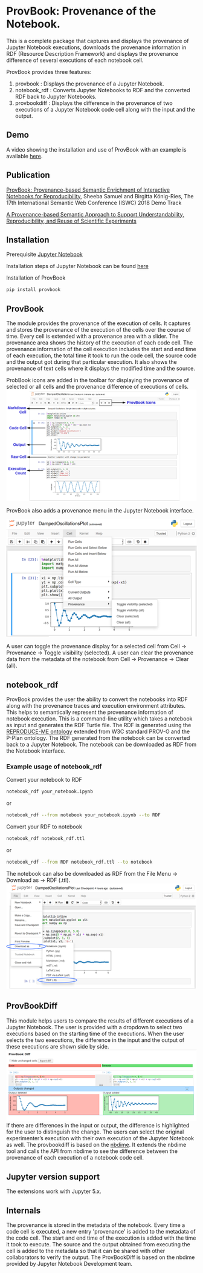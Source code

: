 # ProvBook: Provenance of the Notebook.
This is a complete package that captures and displays the provenance of Jupyter Notebook executions, downloads the provenance information in RDF (Resource Description Framework) and displays the provenance difference of several executions of each notebook cell.

ProvBook provides three features:
1. provbook :
  Displays the provenance of a Jupyter Notebook.
2. notebook_rdf :
  Converts Jupyter Notebooks to RDF and the converted RDF back to Jupyter Notebooks.
3. provbookdiff :
   Displays the difference in the provenance of two executions of a Jupyter Notebook code cell along with the input and the output.


Demo
----
A video showing the installation and use of ProvBook with an example is available [here](https://doi.org/10.6084/m9.figshare.6401096).

Publication
-----------
[ProvBook: Provenance-based Semantic Enrichment of Interactive Notebooks for Reproducibility](http://ceur-ws.org/Vol-2180/paper-57.pdf), Sheeba Samuel and Birgitta König-Ries, The 17th International Semantic Web Conference (ISWC) 2018 Demo Track

[A Provenance-based Semantic Approach to Support Understandability, Reproducibility, and Reuse of Scientific Experiments](https://doi.org/10.22032/dbt.40396)

Installation
-------------

Prerequisite
[Jupyter Notebook](https://jupyter.org/)

Installation steps of Jupyter Notebook can be found [here](http://jupyter.org/install)

Installation of ProvBook
```bash
pip install provbook
```

## ProvBook
The module provides the provenance of the execution of cells. It captures and stores the provenance of the execution of the cells over the course of time. Every cell is extended with a provenance area with a slider. The provenance area shows the history of the execution of each code cell. The provenance information of the cell execution includes the start and
end time of each execution, the total time it took to run the code cell, the source code and the output got during that particular execution. It also shows the provenance of text cells where it displays the modified time and the source.

ProbBook icons are added in the toolbar for displaying the provenance of selected or all cells and the provenance difference of executions of cells.
![Provenance of a code cell](provbook/notebook_ext/ProvBook1.png)


ProvBook also adds a provenance menu in the Jupyter Notebook interface.

![Provenance Menu](provbook/notebook_ext/ProvBook2.png)

A user can toggle the provenance display for a selected cell from Cell -> Provenance -> Toggle visibility (selected).
A user can clear the provenance data from the metadata of the notebook from Cell -> Provenance -> Clear (all).



notebook_rdf
------------
ProvBook provides the user the ability to convert the notebooks into RDF along with the provenance traces and execution environment attributes. This helps to semantically represent the provenance information of notebook execution.
This is a command-line utility which takes a notebook as input and generates the RDF Turtle file. The RDF is generated using the [REPRODUCE-ME ontology](https://w3id.org/reproduceme/research) extended from W3C standard PROV-O and the P-Plan ontology. The RDF generated from the notebook can be converted back to a Jupyter Notebook. The notebook can be downloaded as RDF from the Notebook interface.

### Example usage of notebook_rdf
Convert your notebook to RDF
```bash
notebook_rdf your_notebook.ipynb
```
or
```bash
notebook_rdf --from notebook your_notebook.ipynb --to RDF
```

Convert your RDF to notebook
```bash
notebook_rdf notebook_rdf.ttl
```
or
```bash
notebook_rdf --from RDF notebook_rdf.ttl --to notebook
```
The notebook can also be downloaded as RDF from the File Menu -> Download as -> RDF (.ttl).
![Download notebook as a Turtle document](provbook/notebook_ext/notebook_rdf.png)

ProvBookDiff
------------
This module helps users to compare the results of different executions of a Jupyter Notebook. The user is provided with a dropdown to select two executions based on the starting time of the executions. When the user selects the two executions, the
difference in the input and the output of these executions are shown side by side.
![ProvBookDiff](provbook/notebook_ext/ProvBookDiff.png)
If there are differences in the input or output, the difference is highlighted for the user to distinguish the change.
The users can select the original experimenter’s execution with their own execution of the Jupyter Notebook as well.
The provbookdiff is based on the [nbdime](https://github.com/jupyter/nbdime). It extends the nbdime tool and calls the API from nbdime to see the difference between the provenance of each execution of a notebook code cell.

Jupyter version support
------------------------

The extensions work with Jupyter 5.x.


Internals
-----------
The provenance is stored in the metadata of the notebook. Every time a code cell is executed, a new entry 'provenance' is added to the metadata of the code cell. The start and end time of the execution is added with the time it took to execute. The source and the output obtained from executing the cell is added to the metadata so that it can be shared with other collaborators to verify the output. The ProvBookDiff is based on the nbdime provided by Jupyter Notebook Development team.
